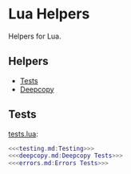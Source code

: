 # Lua Helpers

Helpers for Lua.

## Helpers

- [Tests](tests.md)
- [Deepcopy](deepcopy.md)

## Tests

[tests.lua](tests.lua):
```lua
<<<testing.md:Testing>>>
<<<deepcopy.md:Deepcopy Tests>>>
<<<errors.md:Errors Tests>>>
```
